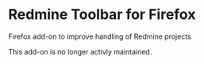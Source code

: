 # Redmine Toolbar for Firefox

Firefox add-on to improve handling of Redmine projects

This add-on is no longer activly maintained.
